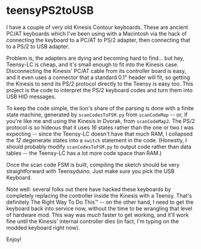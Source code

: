 # teensyPS2toUSB

I have a couple of very old Kinesis Contour keyboards. These are ancient PC/AT keyboards which I've been using with a Macintosh via the hack of connecting the keyboard to a PC/AT to PS/2 adapter, then connecting that to a PS/2 to USB adapter.

Problem is, the adapters are dying and becoming hard to find... but hey, Teensy-LC is cheap, and it's small enough to fit into the Kinesis case. Disconnecting the Kinesis' PC/AT cable from its controller board is easy, and it even uses a connector that a standard 0.1" header will fit, so getting the Kinesis to send its PS/2 protocol directly to the Teensy is easy too. This project is the code to interpret the PS/2 keyboard codes and turn them into USB HID messages.

To keep the code simple, the lion's share of the parsing is done with a finite state machine, generated by `scanCodesToFSM.py` from `scanCodeMap` -- or, if you're like me and using the Kinesis in Dvorak, from `scanCodeMap2`. The PS/2 protocol is so hideous that it uses _16_ states rather than the one or two I was expecting -- since the Teensy-LC doesn't have that much RAM, I collapsed the _12_ degenerate states into a `switch` statement in the code. (Honestly, I should probably modify `scanCodesToFSM.py` to output code rather than data tables -- the Teensy-LC has a lot more code space than RAM.)

Once the scan code FSM is built, compiling the sketch should be very straightforward with Teensyduino. Just make sure you pick the USB Keyboard.

Note well: several folks out there have hacked these keyboards by completely replacing the controller inside the Kinesis with a Teensy. That's definitely The Right Way To Do This™ -- on the other hand, I need to get the keyboard back into service now, without the time to be wrangling that level of hardware mod. This way was _much_ faster to get working, and it'll work fine until the Kinesis' internal controller dies (in fact, I'm typing on the modded keyboard right now).

Enjoy!
